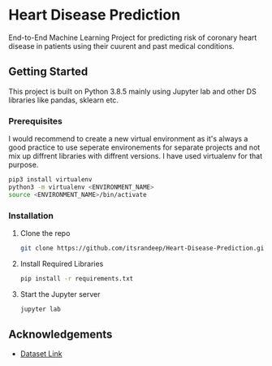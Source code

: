 # Heart Disease Prediction

End-to-End Machine Learning Project for predicting risk of coronary heart disease in patients using their cuurent and past medical conditions.
 

## Getting Started

This project is built on Python 3.8.5 mainly using Jupyter lab and other DS libraries like pandas, sklearn etc.

### Prerequisites

I would recommend to create a new virtual environment as it's always a good practice to use seperate environements for separate projects and not mix up diffrent libraries with diffrent versions. I have used virtualenv for that purpose.

  ```sh
  pip3 install virtualenv
  python3 -m virtualenv <ENVIRONMENT_NAME>
  source <ENVIRONMENT_NAME>/bin/activate
  ```

### Installation

1. Clone the repo
   ```sh
   git clone https://github.com/itsrandeep/Heart-Disease-Prediction.git
   ```
2. Install Required Libraries
   ```sh
   pip install -r requirements.txt
   ```
3. Start the Jupyter server
   ```sh
   jupyter lab
   ```



## Acknowledgements
* [Dataset Link](https://www.kaggle.com/dileep070/heart-disease-prediction-using-logistic-regression)
